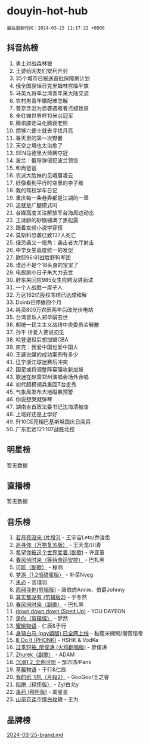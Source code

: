# douyin-hot-hub

`最后更新时间：2024-03-25 11:17:22 +0800`

## 抖音热榜

1. 勇士对战森林狼
1. 王婆给网友们安利开封
1. 35个城市已报送首批保障房计划
1. 俄全国哀悼日克里姆林宫降半旗
1. 马英九将率台湾青年来大陆交流
1. 农村男青年婚配难怎解
1. 普京含泪为恐袭遇难者点蜡致哀
1. 全红婵世界杯10米台冠军
1. 腾讯辟谣马化腾衰老照
1. 攒够六便士就去寻找月亮
1. 春天里的第一次野餐
1. 天空之境也太治愈了
1. SEN马德里大师赛夺冠
1. 波兰：俄导弹侵犯波兰领空
1. 和尚爸爸
1. 农派大脸妹约见峨眉凌云
1. 好像看到平行时空里的李子维
1. 我的驾校学车日记
1. 重庆每一条巷弄都是江湖的一章
1. 这就是广腿模式吗
1. 台媒高度关注解放军台海周边动态
1. 王诗龄的砂锅铺满了黑松露
1. 跟着女频小说学穿搭
1. 莫斯科恐袭已致137人死亡
1. 俄恐袭又一视角：袭击者大厅射击
1. 中学女生高度统一的发型
1. 欧耶96:81战胜野狗军团
1. 谁还不是个18头身的宝宝了
1. 电视剧小日子朱大力去世
1. 胖东来回应985女生应聘没进面试
1. 一个人战胜一屋子人
1. 万达162亿股权冻结已达成和解
1. Doinb已停播四个月
1. 耗资800万农田两年后改光伏电站
1. 台湾音乐人郑华娟去世
1. 朝统一民主主义战线中央委员会解散
1. 孙千 讲爱人要说初见
1. 哈登退役后想加盟CBA
1. 库克：我爱中国也爱中国人
1. 王婆说媒的成功案例有多少
1. 辽宁浙江球迷赛后冲突
1. 国足或将调整阵容强攻新加坡
1. 歌迷在赵雷郑州演唱会场外合唱
1. 初代超模胡兵重回T台走秀
1. 气象局发布大地磁暴预警
1. 你说想哭就弹琴
1. 湖南吉首政法委书记沈海清被查
1. 上班好还是上学好
1. 歼10CE亮相巴基斯坦国庆日阅兵
1. 广东宏远121:107战胜北控

## 明星榜

暂无数据

## 直播榜

暂无数据

## 音乐榜

1. [若月亮没来 (片段3)](https://sf6-cdn-tos.douyinstatic.com/obj/tos-cn-ve-2774/okfyEUsGW1B1ovJi5JiN9IjvAT2lMwA054GoEB) - 王宇宙Leto/乔浚丞
1. [追寻你（万物复苏版）](https://sf5-hl-cdn-tos.douyinstatic.com/obj/tos-cn-ve-2774/oYeAZJsbjIDit9APmBg8u6uDUQnHmoCf3gbo74) - 王天戈/川青
1. [希望你被这个世界爱着 (副歌)](https://sf3-cdn-tos.douyinstatic.com/obj/tos-cn-ve-2774/oUHCmWQfZlE3QQBKBeD8rCFLpJzPgCpImhsxMt) - 许亚童
1. [春风何时来（等待命运安排）](https://sf3-cdn-tos.douyinstatic.com/obj/tos-cn-ve-2774/oICBNbD3gelMfB4WgiD1KI2jQtXZE2FgHLwtsl) - 巴扎黑
1. [可能（副歌）](https://sf5-hl-cdn-tos.douyinstatic.com/obj/tos-cn-ve-2774/cde1731888894259b333569393c2fb51) - 程响
1. [梦游（1.2倍甜蜜版）](https://sf5-hl-cdn-tos.douyinstatic.com/obj/tos-cn-ve-2774/o4gyAUm8hwufoEABmwVIiQtHsFuGzAEEWtNMzo) - 补菜Nveg
1. [未必](https://sf6-cdn-tos.douyinstatic.com/obj/tos-cn-ve-2774/ogntQMFnKQDZUgTCYuJgfLEtleYZZFxBQqhhFB) - 言瑾羽
1. [西厢寻他(剪辑版)](https://sf5-hl-cdn-tos.douyinstatic.com/obj/tos-cn-ve-2774/oUsAVfAQKlRNxEv5qxvIB8o5qmIWUcXbzJKJhw) - 唐伯虎Annie、伯爵Johnny
1. [其实都没有 (剪辑版2)](https://sf6-cdn-tos.douyinstatic.com/obj/tos-cn-ve-2774/oEBNQenHZtBhxYjGgUDQk0BCHTigQafgFlbQ7k) - 于冬然
1. [春风何时来（副歌）](https://sf5-hl-cdn-tos.douyinstatic.com/obj/tos-cn-ve-2774/ow7tbAiAWI2giBUrmu0hMMh3UYP3ZXdbDYiXd) - 巴扎黑
1. [down down down (Sped Up)](https://sf5-hl-cdn-tos.douyinstatic.com/obj/tos-cn-ve-2774/ow80iABiXIO9DsFwK6WeZKMaJRi3BPJAotDy8m) - YOU DAYEON
1. [是你（剪辑版）](https://sf5-hl-cdn-tos.douyinstatic.com/obj/tos-cn-ve-2774/46019dae783c4c969944217fe1cfafc4) - 梦然
1. [蜜桃物语](https://sf6-cdn-tos.douyinstatic.com/obj/tos-cn-ve-2774/oIhOSCZtIACtYU4XQkngiW9kCBfVD1Fz9IYeqL) - 仁辰&于行
1. [身骑白马 (pay姐版) 已全网上线](https://sf5-hl-cdn-tos.douyinstatic.com/obj/tos-cn-ve-2774/oQLO5ZgLsFkaDhdIIveF2zUCgfweY0gWaH4AQG) - 黏苞米糊糊/潮音铭帝
1. [lll Do lt (PHONK)](https://sf3-cdn-tos.douyinstatic.com/obj/tos-cn-ve-2774/osfNbddrZl4hIgEDk6kFftBDBJ1X8MZxH1QCOB) - HSHK & VodKe
1. [过季短袖_廖俊涛 (火鸡翻唱版)](https://sf6-cdn-tos.douyinstatic.com/obj/tos-cn-ve-2774/ogQVJl0tRBKxQgZji7YClFEBrVDeHpPTWfCZbQ) - 廖俊涛
1. [Zhurek（副歌）](https://sf5-hl-cdn-tos.douyinstatic.com/obj/tos-cn-ve-2774/ooQm8FBZQDlf0btEYgVpCcSCQfrdJGBEKZYBGS) - ADAM
1. [沉溺1.2_全网可听](https://sf6-cdn-tos.douyinstatic.com/obj/tos-cn-ve-2774/ok2QoiBqsWAX9McZmWiI9gAB0EzwD4Xj6yfmtH) - 邹沛沛/Pank
1. [草莓物语](https://sf5-hl-cdn-tos.douyinstatic.com/obj/tos-cn-ve-2774/okynhJ7jEAIIZBfsLgYMEI8QC3WbQNN66RKzhT) - 于行&仁辰
1. [我的纸飞机（片段2）](https://sf6-cdn-tos.douyinstatic.com/obj/tos-cn-ve-2774/oM2ZrKcg2CD5AeRB2gkeXOFB1IxAGJdZPazYHf) - GooGoo/王之睿
1. [陷阱（释怀版）](https://sf5-hl-cdn-tos.douyinstatic.com/obj/tos-cn-ve-2774/oE8C21LeZrzKLDFfQYgMzx4GAIHageG5IzayY7) - Zy/白允y
1. [毒药 (释怀版)](https://sf6-cdn-tos.douyinstatic.com/obj/tos-cn-ve-2774/oYILMEAzspdZBIzy4frJNB8ZHPHWAhiwowd4Ad) - 周星星
1. [山茶花读不懂白玫瑰](https://sf5-hl-cdn-tos.douyinstatic.com/obj/tos-cn-ve-2774/osfn8B7DktrRHEPJgPCfDbw7QDQEkwC16BxZg9) - 王为

## 品牌榜

[2024-03-25-brand.md](2024-03-25-brand.md)

